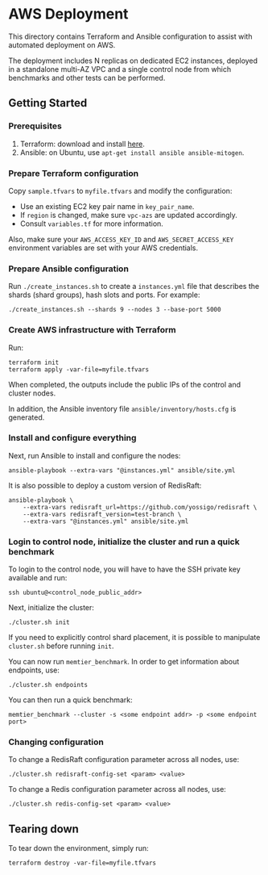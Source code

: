 AWS Deployment
==============

This directory contains Terraform and Ansible configuration to assist with
automated deployment on AWS.

The deployment includes N replicas on dedicated EC2 instances, deployed in a
standalone multi-AZ VPC and a single control node from which benchmarks and
other tests can be performed.

Getting Started
---------------

### Prerequisites

1. Terraform: download and install [here](https://www.terraform.io/downloads.html).
2. Ansible: on Ubuntu, use `apt-get install ansible ansible-mitogen`.

### Prepare Terraform configuration

Copy `sample.tfvars` to `myfile.tfvars` and modify the configuration:

* Use an existing EC2 key pair name in `key_pair_name`.
* If `region` is changed, make sure `vpc-azs` are updated accordingly.
* Consult `variables.tf` for more information.

Also, make sure your `AWS_ACCESS_KEY_ID` and `AWS_SECRET_ACCESS_KEY` environment
variables are set with your AWS credentials.

### Prepare Ansible configuration

Run `./create_instances.sh` to create a `instances.yml` file that describes the
shards (shard groups), hash slots and ports. For example:

    ./create_instances.sh --shards 9 --nodes 3 --base-port 5000

### Create AWS infrastructure with Terraform

Run:

    terraform init
    terraform apply -var-file=myfile.tfvars

When completed, the outputs include the public IPs of the control and cluster
nodes.

In addition, the Ansible inventory file `ansible/inventory/hosts.cfg` is
generated.

### Install and configure everything

Next, run Ansible to install and configure the nodes:

    ansible-playbook --extra-vars "@instances.yml" ansible/site.yml

It is also possible to deploy a custom version of RedisRaft:

    ansible-playbook \
        --extra-vars redisraft_url=https://github.com/yossigo/redisraft \
        --extra-vars redisraft_version=test-branch \
        --extra-vars "@instances.yml" ansible/site.yml

### Login to control node, initialize the cluster and run a quick benchmark

To login to the control node, you will have to have the SSH private key
available and run:

    ssh ubuntu@<control_node_public_addr>

Next, initialize the cluster:

    ./cluster.sh init

If you need to explicitly control shard placement, it is possible to manipulate
`cluster.sh` before running `init`.

You can now run `memtier_benchmark`. In order to get information about
endpoints, use:

    ./cluster.sh endpoints

You can then run a quick benchmark:

    memtier_benchmark --cluster -s <some endpoint addr> -p <some endpoint port>

### Changing configuration

To change a RedisRaft configuration parameter across all nodes, use:

    ./cluster.sh redisraft-config-set <param> <value>

To change a Redis configuration parameter across all nodes, use:

    ./cluster.sh redis-config-set <param> <value>

Tearing down
------------

To tear down the environment, simply run:

    terraform destroy -var-file=myfile.tfvars
